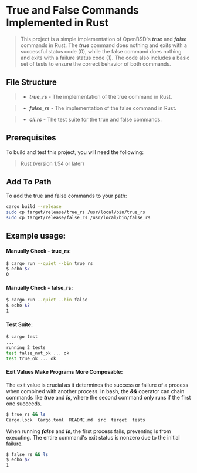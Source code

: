 # True and False Commands Implemented in Rust

>This project is a simple implementation of OpenBSD's ***true*** and ***false*** commands in Rust.
The ***true*** command does nothing and exits with a successful status code (0), while the false command does nothing and exits with a failure status code (1). The code also includes a basic set of tests to ensure the correct behavior of both commands.

## File Structure

>- ***true_rs*** - The implementation of the true command in Rust.

>- ***false_rs*** - The implementation of the false command in Rust.

>- ***cli.rs*** - The test suite for the true and false commands.

## Prerequisites
To build and test this project, you will need the following:

>Rust (version 1.54 or later)

## Add To Path
To add the true and false commands to your path:

```bash
cargo build --release
sudo cp target/release/true_rs /usr/local/bin/true_rs
sudo cp target/release/false_rs /usr/local/bin/false_rs
```

## Example usage:

#### Manually Check - true_rs:
```bash
$ cargo run --quiet --bin true_rs
$ echo $?
0
```

#### Manually Check - false_rs:
```bash
$ cargo run --quiet --bin false
$ echo $?
1
```

#### Test Suite:

```bash
$ cargo test
...
running 2 tests
test false_not_ok ... ok
test true_ok ... ok
```

#### Exit Values Make Programs More Composable:
The exit value is crucial as it determines the success or failure of a process when combined with another process.
In bash, the ***&&*** operator can chain commands like ***true*** and ***ls***, where the second command only runs if the first one succeeds.

```bash
$ true_rs && ls
Cargo.lock  Cargo.toml  README.md  src  target  tests
```

When running ***false*** and ***ls***, the first process fails, preventing ls from executing.
The entire command's exit status is nonzero due to the initial failure.

```bash
$ false_rs && ls
$ echo $?
1
```
